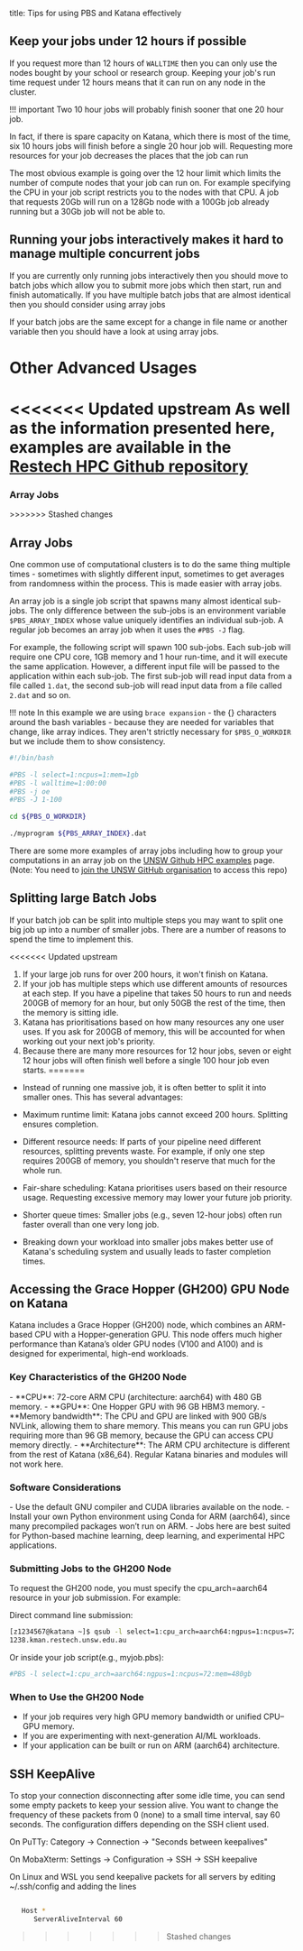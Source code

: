 title: Tips for using PBS and Katana effectively

## Keep your jobs under 12 hours if possible

If you request more than 12 hours of `WALLTIME` then you can only use the nodes bought by your school or research group. Keeping your job's run time request under 12 hours means that it can run on any node in the cluster.

!!! important
    Two 10 hour jobs will probably finish sooner that one 20 hour job.

In fact, if there is spare capacity on Katana, which there is most of the time, six 10 hours jobs will finish before a single 20 hour job will.
Requesting more resources for your job decreases the places that the job can run

The most obvious example is going over the 12 hour limit which limits the number of compute nodes that your job can run on. For example specifying the CPU in your job script restricts you to the nodes with that CPU. A job that requests 20Gb will run on a 128Gb node with a 100Gb job already running but a 30Gb job will not be able to.

## Running your jobs interactively makes it hard to manage multiple concurrent jobs

If you are currently only running jobs interactively then you should move to batch jobs which allow you to submit more jobs which then start, run and finish automatically.
If you have multiple batch jobs that are almost identical then you should consider using array jobs

If your batch jobs are the same except for a change in file name or another variable then you should have a look at using array jobs.

# Other Advanced Usages

<<<<<<< Updated upstream
As well as the information presented here, examples are available in the [Restech HPC Github repository](../using_katana/running_jobs/#restech-github-repositories)
=======
<h3> Array Jobs </h3>
>>>>>>> Stashed changes

## Array Jobs

One common use of computational clusters is to do the same thing multiple times - sometimes with slightly different input, sometimes to get averages from randomness within the process.
This is made easier with array jobs.

An array job is a single job script that spawns many almost identical sub-jobs. The only difference between the sub-jobs is an environment variable `$PBS_ARRAY_INDEX` whose value uniquely
identifies an individual sub-job. A regular job becomes an array job when it uses the `#PBS -J` flag. 

For example, the following script will spawn 100 sub-jobs. Each sub-job will require one CPU core, 1GB memory and 1 hour run-time, and it will execute the same application. However, a different
input file will be passed to the application within each sub-job. The first sub-job will read input data from a file called `1.dat`, the second sub-job will read input data from a file called
`2.dat` and so on. 

!!! note
    In this example we are using `brace expansion` - the {} characters around the bash variables - because they are needed for variables that change, like array indices. They aren't strictly
	necessary for `$PBS_O_WORKDIR` but we include them to show consistency.

``` bash
#!/bin/bash
    
#PBS -l select=1:ncpus=1:mem=1gb
#PBS -l walltime=1:00:00
#PBS -j oe
#PBS -J 1-100
    
cd ${PBS_O_WORKDIR}
    
./myprogram ${PBS_ARRAY_INDEX}.dat
```

There are some more examples of array jobs including how to group your computations in an array job on the [UNSW Github HPC examples](https://github.com/unsw-edu-au/Restech-HPC/tree/master/hpc-examples) page. (Note: You need to [join the UNSW GitHub organisation](https://research.unsw.edu.au/github) to access this repo)

## Splitting large Batch Jobs

If your batch job can be split into multiple steps you may want to split one big job up into a number of smaller jobs. There are a number of reasons to spend the time to implement this.

<<<<<<< Updated upstream
1. If your large job runs for over 200 hours, it won't finish on Katana.
2. If your job has multiple steps which use different amounts of resources at each step. If you have a pipeline that takes 50 hours to run and needs 200GB of memory for an hour, but only 50GB the rest of the time, then the memory is sitting idle. 
3. Katana has prioritisations based on how many resources any one user uses. If you ask for 200GB of memory, this will be accounted for when working out your next job's priority.
4. Because there are many more resources for 12 hour jobs, seven or eight 12 hour jobs will often finish well before a single 100 hour job even starts. 
=======
- Instead of running one massive job, it is often better to split it into smaller ones. This has several advantages:

- Maximum runtime limit: Katana jobs cannot exceed 200 hours. Splitting ensures completion.

- Different resource needs: If parts of your pipeline need different resources, splitting prevents waste. For example, if only one step requires 200GB of memory, you shouldn't reserve that much for the whole run.

- Fair-share scheduling: Katana prioritises users based on their resource usage. Requesting excessive memory may lower your future job priority.

- Shorter queue times: Smaller jobs (e.g., seven 12-hour jobs) often run faster overall than one very long job.

- Breaking down your workload into smaller jobs makes better use of Katana's scheduling system and usually leads to faster completion times.

## Accessing the Grace Hopper (GH200) GPU Node on Katana

Katana includes a Grace Hopper (GH200) node, which combines an ARM-based CPU with a Hopper-generation GPU. This node offers much higher performance than Katana’s older GPU nodes (V100 and A100) and is designed for experimental, high-end workloads.

<h3> Key Characteristics of the GH200 Node </h3>
- **CPU**: 72-core ARM CPU (architecture: aarch64) with 480 GB memory.
- **GPU**: One Hopper GPU with 96 GB HBM3 memory.
- **Memory bandwidth**: The CPU and GPU are linked with 900 GB/s NVLink, allowing them to share memory. This means you can run GPU jobs requiring more than 96 GB memory, because the GPU can access CPU memory directly.
- **Architecture**: The ARM CPU architecture is different from the rest of Katana (x86_64). Regular Katana binaries and modules will not work here.

<h3> Software Considerations </h3>
- Use the default GNU compiler and CUDA libraries available on the node.
- Install your own Python environment using Conda for ARM (aarch64), since many precompiled packages won’t run on ARM.
- Jobs here are best suited for Python-based machine learning, deep learning, and experimental HPC applications.

<h3> Submitting Jobs to the GH200 Node </h3>

To request the GH200 node, you must specify the cpu_arch=aarch64 resource in your job submission. For example:

Direct command line submission:
```bash
[z1234567@katana ~]$ qsub -l select=1:cpu_arch=aarch64:ngpus=1:ncpus=72:mem=480gb myjob.pbs
1238.kman.restech.unsw.edu.au
```

Or inside your job script(e.g., myjob.pbs):
```bash
#PBS -l select=1:cpu_arch=aarch64:ngpus=1:ncpus=72:mem=480gb
```

<h3> When to Use the GH200 Node </h3>

- If your job requires very high GPU memory bandwidth or unified CPU–GPU memory.
- If you are experimenting with next-generation AI/ML workloads.
- If your application can be built or run on ARM (aarch64) architecture.

## SSH KeepAlive

To stop your connection disconnecting after some idle time, you can send some empty packets to keep your session alive. You want to change the
frequency of these packets from 0 (none) to a small time interval, say 60 seconds. The configuration differs depending on the SSH client used.

On PuTTy: Category -> Connection -> "Seconds between keepalives"

On MobaXterm: Settings -> Configuration -> SSH -> SSH keepalive 

On Linux and WSL you send keepalive packets for all servers by editing ~/.ssh/config and adding the lines 

``` bash

   Host *
      ServerAliveInterval 60

```
>>>>>>> Stashed changes
